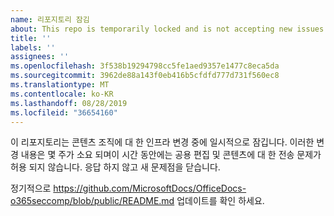 ```yaml
---
name: 리포지토리 잠김
about: This repo is temporarily locked and is not accepting new issues.
title: ''
labels: ''
assignees: ''
ms.openlocfilehash: 3f538b19294798cc5fe1aed9357e1477c8eca5da
ms.sourcegitcommit: 3962de88a143f0eb416b5cfdfd777d731f560ec8
ms.translationtype: MT
ms.contentlocale: ko-KR
ms.lasthandoff: 08/28/2019
ms.locfileid: "36654160"
---
```

이 리포지토리는 콘텐츠 조직에 대 한 인프라 변경 중에 일시적으로 잠깁니다. 이러한 변경 내용은 몇 주가 소요 되며이 시간 동안에는 공용 편집 및 콘텐츠에 대 한 전송 문제가 허용 되지 않습니다. 응답 하지 않고 새 문제점을 닫습니다.

정기적으로 https://github.com/MicrosoftDocs/OfficeDocs-o365seccomp/blob/public/README.md 업데이트를 확인 하세요.
